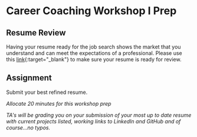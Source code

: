 # Career Coaching Workshop I Prep

## Resume Review 

Having your resume ready for the job search shows the market that you understand and can meet the expectations of a professional. Please use this [link](https://docs.google.com/drawings/d/1JlbA8PBqRfC_Nj4hpyduIlPUar8YjT-GzgvSCaojojA/edit){:target="_blank"} to make sure your resume is ready for review. 

## Assignment

Submit your best refined resume. 

_Allocate 20 minutes for this workshop prep_ 

_TA's will be grading you on your submission of your most up to date resume with current projects listed, working links to LinkedIn and GitHub and of course...no typos._
